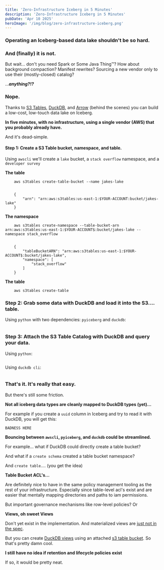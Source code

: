 ```yaml
---
title: 'Zero-Infrastructure Iceberg in 5 Minutes'
description: 'Zero-Infrastructure Iceberg in 5 Minutes'
pubDate: 'Apr 10 2025'
heroImage: '/img/blog/zero-infrastructure-iceberg.png'
---
```


### Operating an Iceberg-based data lake shouldn't be so hard.

### And (finally) it is not.


But wait... don't you need Spark or Some Java Thing™? How about background compaction? Manifest rewrites? Sourcing a new vendor only to use their (mostly-closed) catalog?

...***anything?!?***


### Nope.

Thanks to [S3 Tables](https://aws.amazon.com/s3/features/tables/), [DuckDB](https://duckdb.org/), and [Arrow](https://arrow.apache.org/) (behind the scenes) you can build a low-cost, low-touch data lake on Iceberg.

**In five minutes, with no infrastructure, using a single vendor (AWS) that you probably already have.**


And it's dead-simple.

#### Step 1: Create a S3 Table bucket, namespace, and table.

Using `awscli` we'll create a `lake` bucket, a `stack overflow` namespace, and a `developer survey`

**The table**

```
    aws s3tables create-table-bucket --name jakes-lake


    {
        "arn": "arn:aws:s3tables:us-east-1:$YOUR-ACCOUNT:bucket/jakes-lake"
    }

```

**The namespace**

```
    aws s3tables create-namespace --table-bucket-arn arn:aws:s3tables:us-east-1:$YOUR-ACCOUNT$:bucket/jakes-lake --namespace stack_overflow


    {
        "tableBucketARN": "arn:aws:s3tables:us-east-1:$YOUR-ACCOUNT$:bucket/jakes-lake",
        "namespace": [
            "stack_overflow"
        ]
    }
```

**The table**

```
    aws s3tables create-table

```


### Step 2: Grab some data with DuckDB and load it into the S3.... table.

Using `python` with two dependencies: `pyiceberg` and `duckdb`:

```

```

### Step 3: Attach the S3 Table Catalog with DuckDB and query your data.

Using `python`:

```

```

Using `duckdb cli`:

```

```


### That's it. It's really that easy.

But there's still some friction.

**Not all iceberg data types are cleanly mapped to DuckDB types (yet)...**

For example if you create a `uuid` column in Iceberg and try to read it with DuckDB, you will get this:

```
BADNESS HERE
```

**Bouncing between `awscli`, `pyiceberg`, and `duckdb` could be streamlined.**

For example... what if DuckDB could directly create a table bucket?

And what if a `create schema` created a table bucket namespace?

And `create table`.... (you get the idea)


**Table Bucket ACL's...**

Are definitely nice to have in the same policy management tooling as the rest of your infrastructure. Especially since table-level acl's exist and are easier that mentally mapping directories and paths to iam permissions.

But important governance mechanisms like row-level policies? Or 

**Views, oh sweet Views**

Don't yet exist in the implementation. And materialized views are [just not in the spec](https://github.com/apache/iceberg/issues/10043).

But you can create [DuckDB views](https://duckdb.org/docs/stable/sql/statements/create_view.html) using an attached [s3 table bucket](https://duckdb.org/2025/03/14/preview-amazon-s3-tables.html#reading-amazon-s3-tables-with-duckdb). So that's pretty damn cool.


**I still have no idea if retention and lifecycle policies exist**

If so, it would be pretty neat.